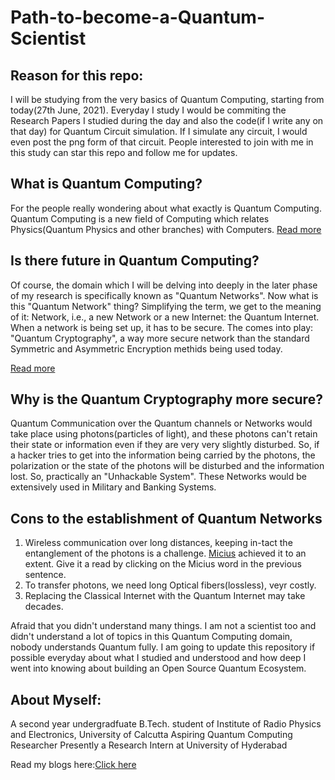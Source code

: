 # Path-to-become-a-Quantum-Scientist

## Reason for this repo:

I will be studying from the very basics of Quantum Computing, starting from today(27th June, 2021). Everyday I study I would be commiting the Research Papers I studied during the day and also the code(if I write any on that day) for Quantum Circuit simulation. If I simulate any circuit, I would even post the png form of that circuit. People interested to join with me in this study can star this repo and follow me for updates.

## What is Quantum Computing?


For the people really wondering about what exactly is Quantum Computing. Quantum Computing is a new field of Computing which relates Physics(Quantum Physics and other branches) with Computers.
[Read more](https://www.ibm.com/quantum-computing/what-is-quantum-computing/)

## Is there future in Quantum Computing?

Of course, the domain which I will be delving into deeply in the later phase of my research is specifically known as "Quantum Networks". Now what is this "Quantum Network" thing? Simplifying the term, we get to the meaning of it: Network, i.e., a new Network or a new Internet: the Quantum Internet. When a network is being set up, it has to be secure. The  comes into play: "Quantum Cryptography", a way more secure network than the standard Symmetric and Asymmetric Encryption methids being used today.

[Read more](https://www.honeywell.com/us/en/news/2019/11/the-future-of-quantum-computing)

## Why is the Quantum Cryptography more secure?


Quantum Communication over the Quantum channels or Networks would take place using photons(particles of light), and these photons can't retain their state or information even if they are very very slightly disturbed. So, if a hacker tries to get into the information being carried by the photons, the polarization or the state of the photons will be disturbed and the information lost. So, practically an "Unhackable System". These Networks would be extensively used in Military and Banking Systems.

## Cons to the establishment of Quantum Networks

1. Wireless communication over long distances, keeping in-tact the entanglement of the photons is a challenge. [Micius](https://www.drishtiias.com/daily-updates/daily-news-analysis/micius-a-quantum-enabled-satellite) achieved it to an extent. Give it a read by clicking on the Micius word in the previous sentence.
2. To transfer photons, we need long Optical fibers(lossless), veyr costly.
3. Replacing the Classical Internet with the Quantum Internet may take decades.





Afraid that you didn't understand many things. I am not a scientist too and didn't understand a lot of topics in this Quantum Computing domain, nobody understands Quantum fully.
I am going to update this repository if possible everyday about what I studied and understood and how deep I went into knowing about building an Open Source Quantum Ecosystem.




## About Myself:

A second year undergradfuate B.Tech. student of Institute of Radio Physics and Electronics, University of Calcutta
Aspiring Quantum Computing Researcher
Presently a Research Intern at University of Hyderabad

Read my blogs here:[Click here](https://medium.com/@sanyalamitrakshar/quantum-computers-the-future-in-our-hands-ee76b2663624)
